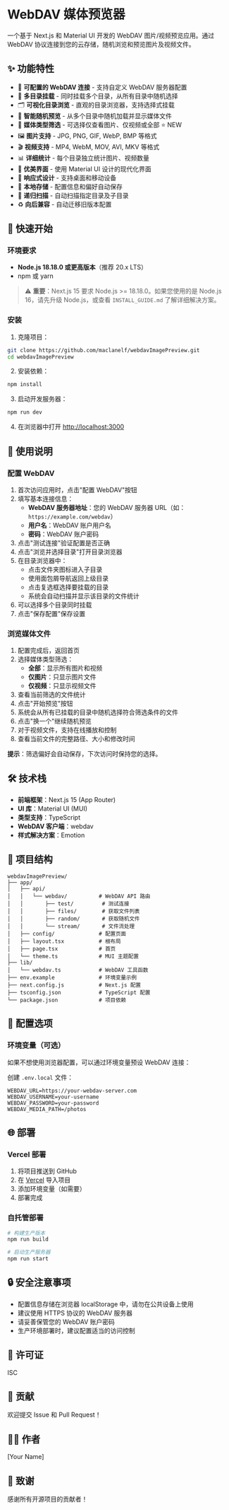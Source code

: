 # WebDAV 媒体预览器

一个基于 Next.js 和 Material UI 开发的 WebDAV 图片/视频预览应用。通过 WebDAV 协议连接到您的云存储，随机浏览和预览图片及视频文件。

## ✨ 功能特性

- 🔐 **可配置的 WebDAV 连接** - 支持自定义 WebDAV 服务器配置
- 📁 **多目录挂载** - 同时挂载多个目录，从所有目录中随机选择
- 🗂️ **可视化目录浏览** - 直观的目录浏览器，支持选择式挂载
- 🎲 **智能随机预览** - 从多个目录中随机加载并显示媒体文件
- 🎯 **媒体类型筛选** - 可选择仅查看图片、仅视频或全部 ⭐ NEW
- 🖼️ **图片支持** - JPG, PNG, GIF, WebP, BMP 等格式
- 🎬 **视频支持** - MP4, WebM, MOV, AVI, MKV 等格式
- 📊 **详细统计** - 每个目录独立统计图片、视频数量
- 🎨 **优美界面** - 使用 Material UI 设计的现代化界面
- 📱 **响应式设计** - 支持桌面和移动设备
- 💾 **本地存储** - 配置信息和偏好自动保存
- 🔄 **递归扫描** - 自动扫描指定目录及子目录
- ♻️ **向后兼容** - 自动迁移旧版本配置

## 🚀 快速开始

### 环境要求

- **Node.js 18.18.0 或更高版本**（推荐 20.x LTS）
- npm 或 yarn

> ⚠️ **重要**：Next.js 15 要求 Node.js >= 18.18.0。如果您使用的是 Node.js 16，请先升级 Node.js，或查看 `INSTALL_GUIDE.md` 了解详细解决方案。

### 安装

1. 克隆项目：
```bash
git clone https://github.com/maclanelf/webdavImagePreview.git
cd webdavImagePreview
```

2. 安装依赖：
```bash
npm install
```

3. 启动开发服务器：
```bash
npm run dev
```

4. 在浏览器中打开 [http://localhost:3000](http://localhost:3000)

## 📖 使用说明

### 配置 WebDAV

1. 首次访问应用时，点击"配置 WebDAV"按钮
2. 填写基本连接信息：
   - **WebDAV 服务器地址**：您的 WebDAV 服务器 URL（如：`https://example.com/webdav`）
   - **用户名**：WebDAV 账户用户名
   - **密码**：WebDAV 账户密码
3. 点击"测试连接"验证配置是否正确
4. 点击"浏览并选择目录"打开目录浏览器
5. 在目录浏览器中：
   - 点击文件夹图标进入子目录
   - 使用面包屑导航返回上级目录
   - 点击复选框选择要挂载的目录
   - 系统会自动扫描并显示该目录的文件统计
6. 可以选择多个目录同时挂载
7. 点击"保存配置"保存设置

### 浏览媒体文件

1. 配置完成后，返回首页
2. 选择媒体类型筛选：
   - **全部**：显示所有图片和视频
   - **仅图片**：只显示图片文件
   - **仅视频**：只显示视频文件
3. 查看当前筛选的文件统计
4. 点击"开始预览"按钮
5. 系统会从所有已挂载的目录中随机选择符合筛选条件的文件
6. 点击"换一个"继续随机预览
7. 对于视频文件，支持在线播放和控制
8. 查看当前文件的完整路径、大小和修改时间

**提示**：筛选偏好会自动保存，下次访问时保持您的选择。

## 🛠️ 技术栈

- **前端框架**：Next.js 15 (App Router)
- **UI 库**：Material UI (MUI)
- **类型支持**：TypeScript
- **WebDAV 客户端**：webdav
- **样式解决方案**：Emotion

## 📁 项目结构

```
webdavImagePreview/
├── app/
│   ├── api/
│   │   └── webdav/          # WebDAV API 路由
│   │       ├── test/         # 测试连接
│   │       ├── files/        # 获取文件列表
│   │       ├── random/       # 获取随机文件
│   │       └── stream/       # 文件流处理
│   ├── config/              # 配置页面
│   ├── layout.tsx           # 根布局
│   ├── page.tsx             # 首页
│   └── theme.ts             # MUI 主题配置
├── lib/
│   └── webdav.ts            # WebDAV 工具函数
├── env.example              # 环境变量示例
├── next.config.js           # Next.js 配置
├── tsconfig.json            # TypeScript 配置
└── package.json             # 项目依赖

```

## 🔧 配置选项

### 环境变量（可选）

如果不想使用浏览器配置，可以通过环境变量预设 WebDAV 连接：

创建 `.env.local` 文件：

```env
WEBDAV_URL=https://your-webdav-server.com
WEBDAV_USERNAME=your-username
WEBDAV_PASSWORD=your-password
WEBDAV_MEDIA_PATH=/photos
```

## 🌐 部署

### Vercel 部署

1. 将项目推送到 GitHub
2. 在 [Vercel](https://vercel.com) 导入项目
3. 添加环境变量（如需要）
4. 部署完成

### 自托管部署

```bash
# 构建生产版本
npm run build

# 启动生产服务器
npm run start
```

## 🔒 安全注意事项

- 配置信息存储在浏览器 localStorage 中，请勿在公共设备上使用
- 建议使用 HTTPS 协议的 WebDAV 服务器
- 请妥善保管您的 WebDAV 账户密码
- 生产环境部署时，建议配置适当的访问控制

## 📝 许可证

ISC

## 🤝 贡献

欢迎提交 Issue 和 Pull Request！

## 👨‍💻 作者

[Your Name]

## 🙏 致谢

感谢所有开源项目的贡献者！
